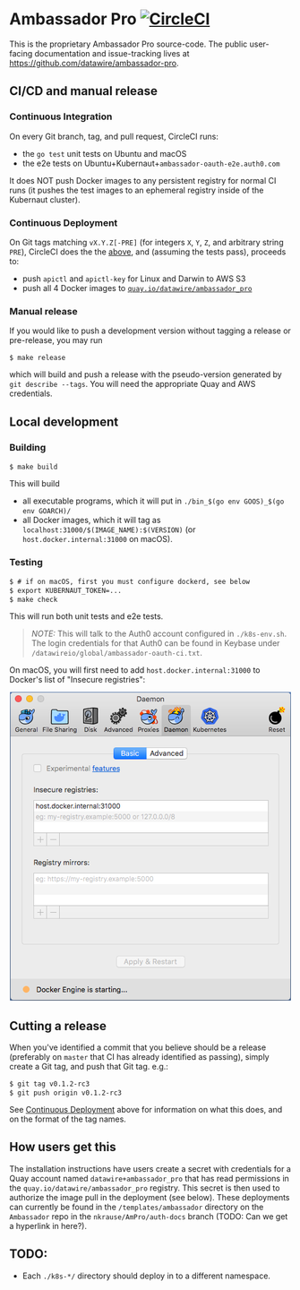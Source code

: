 # Ambassador Pro [![CircleCI](https://circleci.com/gh/datawire/apro.svg?style=svg&circle-token=81544a8dc30c28df7705975ad2dd4bfee63b653b)](https://circleci.com/gh/datawire/apro)

This is the proprietary Ambassador Pro source-code.  The public
user-facing documentation and issue-tracking lives at
<https://github.com/datawire/ambassador-pro>.

## CI/CD and manual release

### Continuous Integration

On every Git branch, tag, and pull request, CircleCI runs:
 - the `go test` unit tests on Ubuntu and macOS
 - the e2e tests on Ubuntu+Kubernaut+`ambassador-oauth-e2e.auth0.com`

It does NOT push Docker images to any persistent registry for normal
CI runs (it pushes the test images to an ephemeral registry inside of
the Kubernaut cluster).

### Continuous Deployment

On Git tags matching `vX.Y.Z[-PRE]` (for integers `X`, `Y`, `Z`, and
arbitrary string `PRE`), CircleCI does the the
[above](#continuous-integration), and (assuming the tests pass),
proceeds to:
 - push `apictl` and `apictl-key` for Linux and Darwin to AWS S3
 - push all 4 Docker images to
   [`quay.io/datawire/ambassador_pro`](https://quay.io/repository/datawire/ambassador_pro?tab=tags)

### Manual release

If you would like to push a development version without tagging a
release or pre-release, you may run

    $ make release

which will build and push a release with the pseudo-version generated
by `git describe --tags`.  You will need the appropriate Quay and AWS
credentials.

## Local development

### Building

    $ make build

This will build
 - all executable programs, which it will put in
   `./bin_$(go env GOOS)_$(go env GOARCH)/`
 - all Docker images, which it will tag as
   `localhost:31000/$(IMAGE_NAME):$(VERSION)` (or
   `host.docker.internal:31000` on macOS).

### Testing

    $ # if on macOS, first you must configure dockerd, see below
    $ export KUBERNAUT_TOKEN=...
    $ make check

This will run both unit tests and e2e tests.

 > *NOTE:* This will talk to the Auth0 account configured in
 > `./k8s-env.sh`.  The login credentials for that Auth0 can be found
 > in Keybase under `/datawireio/global/ambassador-oauth-ci.txt`.

On macOS, you will first need to add `host.docker.internal:31000` to
Docker's list of "Insecure registries":

<p align="center">
  <img src="README-macos-insecure-registries.png" alt="Docker for Mac &quot;Preferences…&quot; dialog to set the list of &quot;Insecure registries&quot;"/>
</p>

## Cutting a release

When you've identified a commit that you believe should be a release
(preferably on `master` that CI has already identified as passing),
simply create a Git tag, and push that Git tag.  e.g.:

    $ git tag v0.1.2-rc3
    $ git push origin v0.1.2-rc3

See [Continuous Deployment](#continuous-deployment) above for
information on what this does, and on the format of the tag names.

## How users get this

The installation instructions have users create a secret with
credentials for a Quay account named `datawire+ambassador_pro` that
has read permissions in the `quay.io/datawire/ambassador_pro`
registry.  This secret is then used to authorize the image pull in the
deployment (see below).  These deployments can currently be found in
the `/templates/ambassador` directory on the `Ambassador` repo in the
`nkrause/AmPro/auth-docs` branch (TODO: Can we get a hyperlink in
here?).

## TODO:

 - Each `./k8s-*/` directory should deploy in to a different
   namespace.
